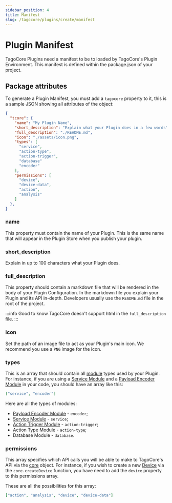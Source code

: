 ```yaml
---
sidebar_position: 4
title: Manifest
slug: /tagocore/plugins/create/manifest
---
```


# Plugin Manifest

TagoCore Plugins need a manifest to be to loaded by TagoCore's Plugin Environment.
This manifest is defined within the package.json of your project.

## Package attributes

To generate a Plugin Manifest, you must add a `tagocore` property to it, this is a sample JSON showing all
attributes of the object:

```json
{
  "tcore": {
    "name": "My Plugin Name",
    "short_description": "Explain what your Plugin does in a few words",
    "full_description": "./README.md",
    "icon": "./assets/icon.png",
    "types": [
      "service",
      "action-type",
      "action-trigger",
      "database"
      "encoder"
    ],
    "permissions": [
      "device",
      "device-data",
      "action",
      "analysis"
    ]
  },
}
```

### name

This property must contain the name of your Plugin. This is the same name that will appear in the Plugin Store when you
publish your plugin.

### short_description

Explain in up to 100 characters what your Plugin does.

### full_description

This property should contain a markdown file that will be rendered in the body of your Plugin Configuration. In the
markdown file you explain your Plugin and its API in-depth. Developers usually use the `README.md` file in the root
of the project.

:::info Good to know
TagoCore doesn't support html in the `full_description` file.
:::

### icon

Set the path of an image file to act as your Plugin's main icon. We recommend you use a `PNG` image for the icon.

### types

This is an array that should contain all [module](/docs/tagocore/plugins/create/sdk/module.md) types used by your Plugin. For instance,
if you are using a [Service Module](/docs/tagocore/plugins/create/service) and a [Payload Encoder Module](/docs/tagocore/plugins/create/encoder)
in your code, you should have an array like this:

```json
["service", "encoder"]
```

Here are all the types of modules:

- [Payload Encoder Module](/docs/tagocore/plugins/create/encoder) - `encoder`;
- [Service Module](/docs/tagocore/plugins/create/service) - `service`;
- [Action Trigger Module](/docs/tagocore/plugins/create/action-trigger) - `action-trigger`;
- Action Type Module - `action-type`;
- Database Module - `database`.

### permissions

This array specifies which API calls you will be able to make to TagoCore's API via the [core](/docs/tagocore/plugins/create/sdk/core.md) object. For instance, if you wish to create a new [Device](/docs/tagocore/device) via the `core.createDevice` function, you have need to add the `device` property to this permissions array.

These are all the possibilities for this array:

```json
["action", "analysis", "device", "device-data"]
```
